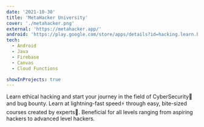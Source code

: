```yaml
---
date: '2021-10-30'
title: 'MetaHacker University'
cover: './metahacker.png'
external: 'https://metahacker.app/'
android: 'https://play.google.com/store/apps/details?id=hacking.learn.hack.learnhacking.ethicalhacking.coding.programming.metahacker.cybersecurity'
tech:
  - Android
  - Java
  - Firebase
  - Canvas
  - Cloud Functions

showInProjects: true
---
```


Learn ethical hacking and start your journey in the field of CyberSecurity🔏 and bug bounty. Learn at lightning-fast speed⚡ through easy, bite-sized courses created by experts👮. Beneficial for all levels ranging from aspiring hackers to advanced level hackers.


